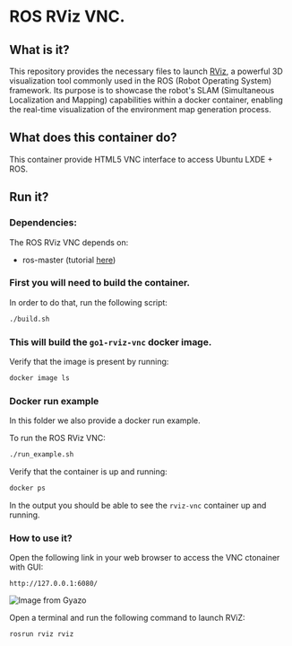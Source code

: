 # ROS RViz VNC. 

## What is it?

This repository provides the necessary files to launch [RViz](https://github.com/ros-visualization/rviz), a powerful 3D visualization tool commonly used in the ROS (Robot Operating System) framework. Its purpose is to showcase the robot's SLAM (Simultaneous Localization and Mapping) capabilities within a docker container, enabling the real-time visualization of the environment map generation process.

## What does this container do?

This container provide HTML5 VNC interface to access Ubuntu LXDE + ROS.

## Run it?

### Dependencies:

The ROS RViz VNC depends on:
  - ros-master (tutorial [here](../ros-master/))

### First you will need to build the container. 

In order to do that, run the following script:
```bash
./build.sh
```

### This will build the `go1-rviz-vnc` docker image. 

Verify that the image is present by running:
```bash
docker image ls
```

### Docker run example
In this folder we also provide a docker run example. 

To run the ROS RViz VNC:
```bash
./run_example.sh
```

Verify that the container is up and running:
```bash
docker ps
```

In the output you should be able to see the `rviz-vnc` container up and running.

### How to use it?

Open the following link in your web browser to access the VNC ctonainer with GUI:
```
http://127.0.0.1:6080/
```

![Image from Gyazo](https://i.gyazo.com/ab43ab3f6dc10b5186416499e49d0bbe.jpg)

Open a terminal and run the following command to launch RViZ:
```bash
rosrun rviz rviz
```


